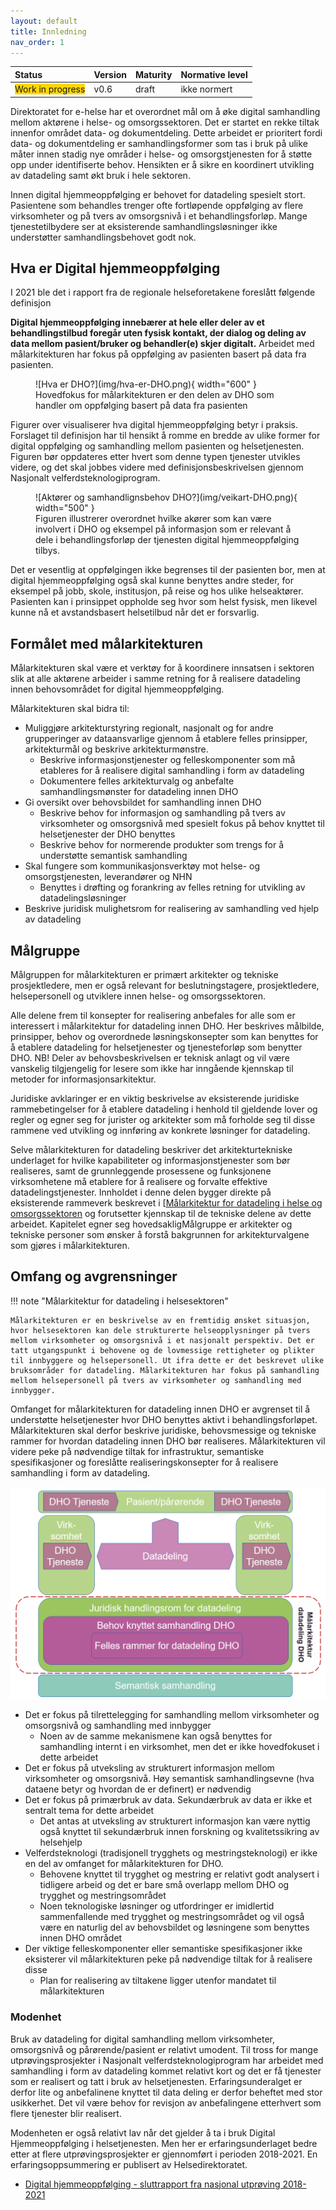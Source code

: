 ```yaml
---
layout: default
title: Innledning
nav_order: 1
---
```


| Status | Version | Maturity | Normative level |
|:-------------|:------------------|:------|:-------|
| <span style="background-color:gold">Work in progress</span> | v0.6 | draft  | ikke normert |

Direktoratet for e-helse har et overordnet mål om å øke digital samhandling mellom aktørene i helse- og omsorgssektoren. Det er startet en rekke tiltak innenfor området data- og dokumentdeling. Dette arbeidet er prioritert fordi data- og dokumentdeling er samhandlingsformer som tas i bruk på ulike måter innen stadig nye områder i helse- og omsorgstjenesten for å støtte opp under identifiserte behov. Hensikten <!--med målarkitekturen?--> er å sikre en koordinert utvikling av datadeling samt økt bruk i hele sektoren.  

Innen digital hjemmeoppfølging er behovet for datadeling spesielt stort. Pasientene som behandles trenger ofte fortløpende oppfølging av flere virksomheter og på tvers av omsorgsnivå i et behandlingsforløp. Mange tjenestetilbydere ser at eksisterende samhandlingsløsninger ikke understøtter samhandlingsbehovet godt nok.  

## Hva er Digital hjemmeoppfølging

I 2021 ble det i rapport fra de regionale helseforetakene foreslått følgende definisjon

**Digital hjemmeoppfølging innebærer at hele eller deler av et behandlingstilbud foregår uten fysisk kontakt, der dialog og deling av data mellom pasient/bruker og behandler(e) skjer digitalt.**
Arbeidet med målarkitekturen har fokus på oppfølging av pasienten basert på data fra pasienten.  <!--foreslå å sette inn tegningen som viser de ulike formene for DHO i definisjonen og presisere her hva vi har fokus på som  et første trinn-->

<figure markdown>
  ![Hva er DHO?](img/hva-er-DHO.png){ width="600" }
  <figcaption>Hovedfokus for målarkitekturen er den delen av DHO som handler om oppfølging basert på data fra pasienten</figcaption>
</figure>

Figurer over visualiserer hva digital hjemmeoppfølging betyr i praksis. Forslaget til definisjon har til hensikt å romme en bredde av ulike former for digital oppfølging og samhandling mellom pasienten og helsetjenesten. Figuren bør oppdateres etter hvert som denne typen tjenester utvikles videre, og det skal jobbes videre med definisjonsbeskrivelsen gjennom Nasjonalt velferdsteknologiprogram.

<figure markdown>
  ![Aktører og samhandlignsbehov DHO?](img/veikart-DHO.png){ width="500" }
  <figcaption>Figuren illustrerer overordnet hvilke akører som kan være involvert i DHO og eksempel på informasjon som er relevant å dele i behandlingsforløp der tjenesten digital hjemmeoppfølging tilbys.</figcaption>
</figure>

Det er vesentlig at oppfølgingen ikke begrenses til der pasienten bor, men at digital hjemmeoppfølging også skal kunne benyttes andre steder, for eksempel på jobb, skole, institusjon, på reise og hos ulike helseaktører. Pasienten kan i prinsippet oppholde seg hvor som helst fysisk, men likevel kunne nå et avstandsbasert helsetilbud når det er forsvarlig.

## Formålet med målarkitekturen

Målarkitekturen skal være et verktøy for å koordinere innsatsen i sektoren slik at alle aktørene arbeider i samme retning for å realisere datadeling innen behovsområdet for digital hjemmeoppfølging.

Målarkitekturen skal bidra til:

* Muliggjøre arkitekturstyring regionalt, nasjonalt og for andre grupperinger av dataansvarlige gjennom å etablere felles prinsipper, arkitekturmål og beskrive arkitekturmønstre.
  * Beskrive informasjonstjenester og felleskomponenter som må etableres for å realisere digital samhandling i form av datadeling
  * Dokumentere felles arkitekturvalg og anbefalte samhandlingsmønster for datadeling innen DHO
* Gi oversikt over behovsbildet for samhandling innen DHO
  * Beskrive behov for informasjon og samhandling på tvers av virksomheter og omsorgsnivå med spesielt fokus på behov knyttet til helsetjenester der DHO benyttes
  * Beskrive behov for normerende produkter som trengs for å understøtte semantisk samhandling
* Skal fungere som kommunikasjonsverktøy mot helse- og omsorgstjenesten, leverandører og NHN
  * Benyttes i drøfting og forankring av felles retning for utvikling av datadelingsløsninger
* Beskrive juridisk mulighetsrom for realisering av samhandling ved hjelp av datadeling

## Målgruppe

Målgruppen for målarkitekturen er primært arkitekter og tekniske prosjektledere, men er også relevant for beslutningstagere, prosjektledere, helsepersonell og utviklere innen helse- og omsorgssektoren.

Alle delene frem til konsepter for realisering anbefales for alle som er interessert i målarkitektur for datadeling innen DHO. Her beskrives målbilde, prinsipper, behov og overordnede løsningskonsepter som kan benyttes for å etablere datadeling for helsetjenester og tjenesteforløp som benytter DHO. NB! Deler av behovsbeskrivelsen er teknisk anlagt og vil være vanskelig tilgjengelig for lesere som ikke har inngående kjennskap til metoder for informasjonsarkitektur.

Juridiske avklaringer er en viktig beskrivelse av eksisterende juridiske rammebetingelser for å etablere datadeling i henhold til gjeldende lover og regler og egner seg for jurister og arkitekter som må forholde seg til disse rammene ved utvikling og innføring av konkrete løsninger for datadeling.

Selve målarkitekturen for datadeling beskriver det arkitekturtekniske underlaget for hvilke kapabiliteter og informasjonstjenester som bør realiseres, samt de grunnleggende prosessene og funksjonene virksomhetene må etablere for å realisere og forvalte effektive datadelingstjenester. Innholdet i denne delen bygger direkte på eksisterende rammeverk beskrevet i [[Målarkitektur for datadeling i helse og omsorgssektoren](https://www.ehelse.no/standardisering/standarder/malarkitektur-for-datadeling-i-helse-og-omsorgssektoren) og forutsetter kjennskap til de tekniske delene av dette arbeidet. Kapitelet egner seg hovedsakligMålgruppe er arkitekter og tekniske personer som ønsker å forstå bakgrunnen for arkitekturvalgene som gjøres i målarkitekturen.

## Omfang og avgrensninger

!!! note "Målarkitektur for datadeling i helsesektoren"

    Målarkitekturen er en beskrivelse av en fremtidig ønsket situasjon, hvor helsesektoren kan dele strukturerte helseopplysninger på tvers mellom virksomheter og omsorgsnivå i et nasjonalt perspektiv. Det er tatt utgangspunkt i behovene og de lovmessige rettigheter og plikter til innbyggere og helsepersonell. Ut ifra dette er det beskrevet ulike bruksområder for datadeling. Målarkitekturen har fokus på samhandling mellom helsepersonell på tvers av virksomheter og samhandling med innbygger.

Omfanget for målarkitekturen for datadeling innen DHO er avgrenset til å understøtte helsetjenester hvor DHO benyttes aktivt i behandlingsforløpet. Målarkitekturen skal derfor beskrive juridiske, behovsmessige og tekniske rammer for hvordan datadeling innen DHO bør realiseres. Målarkitekturen vil videre peke på nødvendige tiltak for infrastruktur, semantiske spesifikasjoner og foreslåtte realiseringskonsepter for å realisere samhandling i form av datadeling.

![Omfang målarkitektur DHO](img/omfang-malarkitektur.png)

* Det er fokus på tilrettelegging for samhandling mellom virksomheter og omsorgsnivå og samhandling med innbygger
  * Noen av de samme mekanismene kan også benyttes for samhandling internt i en virksomhet, men det er ikke hovedfokuset i dette arbeidet
* Det er fokus på utveksling av strukturert informasjon mellom virksomheter og omsorgsnivå. Høy semantisk samhandlingsevne (hva dataene betyr og hvordan de er definert) er nødvendig
* Det er fokus på primærbruk av data. Sekundærbruk av data er ikke et sentralt tema for dette arbeidet
  * Det antas at utveksling av strukturert informasjon kan være nyttig også knyttet til sekundærbruk innen forskning og kvalitetssikring av helsehjelp
* Velferdsteknologi (tradisjonell trygghets og mestringsteknologi) er ikke en del av omfanget for målarkitekturen for DHO.
  * Behovene knyttet til trygghet og mestring er relativt godt analysert i tidligere arbeid og det er bare små overlapp mellom DHO og trygghet og mestringsområdet
  * Noen teknologiske løsninger og utfordringer er imidlertid sammenfallende med trygghet og mestringsområdet og vil også være en naturlig del av behovsbildet og løsningene som benyttes innen DHO området
* Der viktige felleskomponenter eller semantiske spesifikasjoner ikke eksisterer vil målarkitekturen peke på nødvendige tiltak for å realisere disse
  * Plan for realisering av tiltakene ligger utenfor mandatet til målarkitekturen

### Modenhet

Bruk av datadeling for digital samhandling mellom virksomheter, omsorgsnivå og pårørende/pasient er relativt umodent. Til tross for mange utprøvingsprosjekter i Nasjonalt velferdsteknologiprogram har arbeidet med samhandling i form av datadeling kommet relativt kort og det er få tjenester som er realisert og tatt i bruk av helsetjenesten. Erfaringsunderalget er derfor lite og anbefalinene knyttet til data deling er derfor beheftet med stor usikkerhet. Det vil være behov for revisjon av anbefalingene etterhvert som flere tjenester blir realisert.

Modenheten er også relativt lav når det gjelder å ta i bruk Digital Hjemmeoppfølging i helsetjenesten. Men her er erfaringsunderlaget bedre etter at flere utprøvingsprosjekter er gjennomført i perioden 2018-2021. En erfaringsoppsummering er publisert av Helsedirektoratet.

* [Digital hjemmeoppfølging - sluttrapport fra nasjonal utprøving 2018-2021](https://www.helsedirektoratet.no/rapporter/digital-hjemmeoppfolging-sluttrapport-fra-nasjonal-utproving-2018-2021)